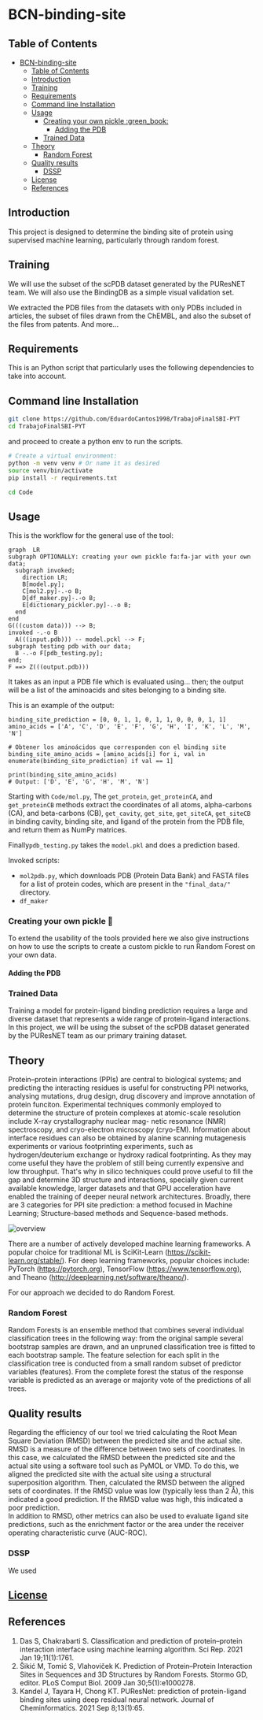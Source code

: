 # BCN-binding-site
## Table of Contents
- [BCN-binding-site](#bcn-binding-site)
  - [Table of Contents](#table-of-contents)
  - [Introduction](#introduction)
  - [Training](#training)
  - [Requirements](#requirements)
  - [Command line Installation](#command-line-installation)
  - [Usage](#usage)
    - [Creating your own pickle :green\_book:](#creating-your-own-pickle-green_book)
      - [Adding the PDB](#adding-the-pdb)
    - [Trained Data](#trained-data)
  - [Theory](#theory)
    - [Random Forest](#random-forest)
  - [Quality results](#quality-results)
    - [DSSP](#dssp)
  - [License](#license)
  - [References](#references)

## Introduction
This project is designed to determine the binding site of protein using supervised machine learning, particularly through random forest.

## Training
We will use the subset of the scPDB dataset generated by the PUResNET team. We will also use the BindingDB as a simple visual validation set. 

We extracted the PDB files from the datasets with only PDBs included in articles, the subset of files drawn from the ChEMBL, and also the subset of the files from patents. And more…

## Requirements
This is an Python script that particularly uses the following dependencies to take into account.

## Command line Installation

```bash
git clone https://github.com/EduardoCantos1998/TrabajoFinalSBI-PYT
cd TrabajoFinalSBI-PYT
```

and proceed to create a python env to run the scripts.

```bash
# Create a virtual environment:
python -m venv venv # Or name it as desired 
source venv/bin/activate
pip install -r requirements.txt
```

```bash
cd Code
```
## Usage 
This is the workflow for the general use of the tool:

```mermaid
graph  LR
subgraph OPTIONALLY: creating your own pickle fa:fa-jar with your own data;
  subgraph invoked;
    direction LR;
    B[model.py]; 
    C[mol2.py]-.-o B;
    D[df_maker.py]-.-o B;
    E[dictionary_pickler.py]-.-o B;
  end
end
G(((custom data))) --> B;
invoked -.-o B
  A(((input.pdb))) -- model.pckl --> F;
subgraph testing pdb with our data;
  B -.-o F[pdb_testing.py];
end;
F ==> Z(((output.pdb)))
```
It takes as an input a PDB file which is evaluated using... then; the output will be a list of the aminoacids and sites belonging to a binding site. 

This is an example of the output:

```
binding_site_prediction = [0, 0, 1, 1, 0, 1, 1, 0, 0, 0, 1, 1]
amino_acids = ['A', 'C', 'D', 'E', 'F', 'G', 'H', 'I', 'K', 'L', 'M', 'N']

# Obtener los aminoácidos que corresponden con el binding site
binding_site_amino_acids = [amino_acids[i] for i, val in enumerate(binding_site_prediction) if val == 1]

print(binding_site_amino_acids)
# Output: ['D', 'E', 'G', 'H', 'M', 'N']
```

Starting with `Code/mol.py`, The `get_protein`, `get_proteinCA`, and `get_proteinCB` methods extract the coordinates of all atoms, alpha-carbons (CA), and beta-carbons (CB), `get_cavity`, `get_site`, `get_siteCA`, `get_siteCB` in binding cavity, binding site, and ligand of the protein from the PDB file, and return them as NumPy matrices.

Finally`pdb_testing.py` takes the `model.pkl` and does a prediction based.

Invoked scripts:
- `mol2pdb.py`, which downloads PDB (Protein Data Bank) and FASTA files for a list of protein codes, which are present in the `"final_data/"` directory.
- `df_maker`

### Creating your own pickle :green_book:
To extend the usability of the tools provided here we also give instructions on how to use the scripts to create a custom pickle to run Random Forest on your own data.

#### Adding the PDB

### Trained Data
Training a model for protein-ligand binding prediction requires a large and diverse dataset that represents a wide range of protein-ligand interactions. In this project, we will be using the subset of the scPDB dataset generated by the PUResNET team as our primary training dataset.

## Theory
Protein–protein interactions (PPIs) are central to biological systems; and predicting the interacting residues is useful for constructing PPI networks, analysing mutations, drug design, drug discovery and improve annotation of protein funciton.
Experimental techniques commonly employed to determine the structure of protein complexes at atomic-scale resolution include X-ray crystallography nuclear mag- netic resonance (NMR) spectroscopy, and cryo-electron microscopy (cryo-EM). Information about interface residues can also be obtained by alanine scanning mutagenesis experiments or various footprinting experiments, such as hydrogen/deuterium exchange or hydroxy radical footprinting. As they may come useful they have the problem of still being currently expensive and low throughput. That's why in silico techniques could prove useful to fill the gap and determine 3D structure and interactions, specially given current available knowledge, larger datasets and that GPU acceleration have enabled the training of deeper neural network architectures. Broadly, there are 3 categories for PPI site prediction: a method focused in Machine Learning; Structure-based methods and Sequence-based methods.
 
![overview](overview.png?raw=true)

There are a number of actively developed machine learning frameworks. A popular choice for traditional ML is SciKit-Learn (https://scikit-learn.org/stable/). For deep learning frameworks, popular choices include: PyTorch (https://pytorch.org), TensorFlow (https://www.tensorflow.org), and Theano (http://deeplearning.net/software/theano/).

For our approach we decided to do Random Forest.

### Random Forest
Random Forests is an ensemble method that combines several individual classification trees in the following way: from the original sample several bootstrap samples are drawn, and an unpruned classification tree is fitted to each bootstrap sample. The feature selection for each split in the classification tree is conducted from a small random subset of predictor variables (features). From the complete forest the status of the response variable is predicted as an average or majority vote of the predictions of all trees.

## Quality results
Regarding the efficiency of our tool we tried calculating the Root Mean Square Deviation (RMSD) between the predicted site and the actual site. RMSD is a measure of the difference between two sets of coordinates. In this case, we calculated the RMSD between the predicted site and the actual site using a software tool such as PyMOL or VMD. To do this, we aligned the predicted site with the actual site using a structural superposition algorithm. Then, calculated the RMSD between the aligned sets of coordinates. If the RMSD value was low (typically less than 2 Å), this indicated a good prediction. If the RMSD value was high, this indicated a poor prediction.  
In addition to RMSD, other metrics can also be used to evaluate ligand site predictions, such as the enrichment factor or the area under the receiver operating characteristic curve (AUC-ROC).

### DSSP
We used

## [License](LICENSE)

## References
1. Das S, Chakrabarti S. Classification and prediction of protein–protein interaction interface using machine learning algorithm. Sci Rep. 2021 Jan 19;11(1):1761. 
2. Šikić M, Tomić S, Vlahoviček K. Prediction of Protein–Protein Interaction Sites in Sequences and 3D Structures by Random Forests. Stormo GD, editor. PLoS Comput Biol. 2009 Jan 30;5(1):e1000278. 
3. Kandel J, Tayara H, Chong KT. PUResNet: prediction of protein-ligand binding sites using deep residual neural network. Journal of Cheminformatics. 2021 Sep 8;13(1):65. 



